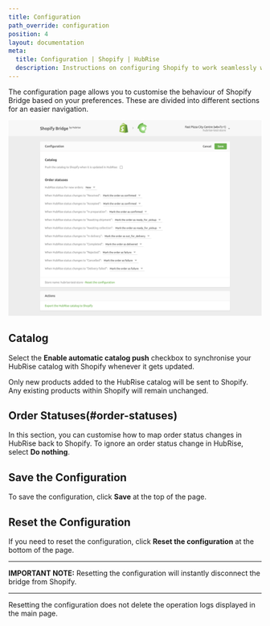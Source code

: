 ```yaml
---
title: Configuration
path_override: configuration
position: 4
layout: documentation
meta:
  title: Configuration | Shopify | HubRise
  description: Instructions on configuring Shopify to work seamlessly with HubRise and your EPOS or other apps connected to HubRise. Configuration is simple.
---
```


The configuration page allows you to customise the behaviour of Shopify Bridge based on your preferences.
These are divided into different sections for an easier navigation.

![Shopify Bridge configuration page](./images/004-shopify-configuration-page.png)

## Catalog

Select the **Enable automatic catalog push** checkbox to synchronise your HubRise catalog with Shopify whenever it gets updated.

Only new products added to the HubRise catalog will be sent to Shopify. Any existing products within Shopify will remain unchanged.

## Order Statuses(#order-statuses)

In this section, you can customise how to map order status changes in HubRise back to Shopify. To ignore an order status change in HubRise, select **Do nothing**.

## Save the Configuration

To save the configuration, click **Save** at the top of the page.

## Reset the Configuration

If you need to reset the configuration, click **Reset the configuration** at the bottom of the page.

---

**IMPORTANT NOTE:** Resetting the configuration will instantly disconnect the bridge from Shopify.

---

Resetting the configuration does not delete the operation logs displayed in the main page.
